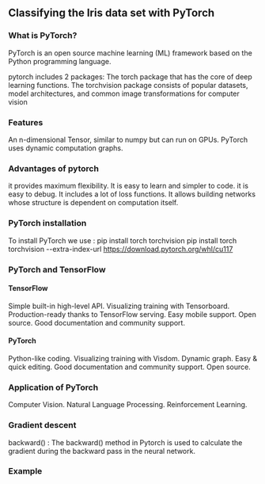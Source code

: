 ## Classifying the Iris data set with PyTorch
### What is PyTorch?

PyTorch is an open source machine learning (ML) framework based on the Python programming language.

pytorch includes 2 packages:
The torch package that has the core of deep learning functions.
The torchvision package consists of popular datasets, model architectures, and common image transformations for computer vision



### Features

An n-dimensional Tensor, similar to numpy but can run on GPUs.
PyTorch uses dynamic computation graphs.


### Advantages of pytorch

it provides maximum flexibility.
It is easy to learn and simpler to code.
it is easy to debug.
It includes a lot of loss functions.
It allows building networks whose structure is dependent on computation itself.

### PyTorch installation

To install PyTorch we use :
pip install torch torchvision
pip install torch torchvision --extra-index-url https://download.pytorch.org/whl/cu117

### PyTorch and TensorFlow

#### TensorFlow

Simple built-in high-level API.
Visualizing training with Tensorboard.
Production-ready thanks to TensorFlow serving.
Easy mobile support.
Open source.
Good documentation and community support.

#### PyTorch

Python-like coding.
Visualizing training with Visdom.
Dynamic graph.
Easy & quick editing.
Good documentation and community support.
Open source.


### Application of PyTorch

Computer Vision.
Natural Language Processing.
Reinforcement Learning.


### Gradient descent
backward() : The backward() method in Pytorch is used to calculate the gradient during the backward pass in the neural network.


### Example
